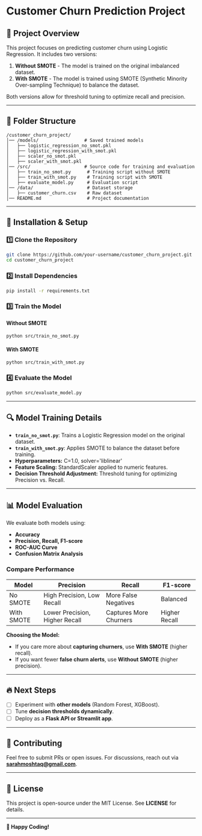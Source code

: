 # Customer Churn Prediction Project

## 📌 Project Overview
This project focuses on predicting customer churn using Logistic Regression. It includes two versions:
1. **Without SMOTE** - The model is trained on the original imbalanced dataset.
2. **With SMOTE** - The model is trained using SMOTE (Synthetic Minority Over-sampling Technique) to balance the dataset.

Both versions allow for threshold tuning to optimize recall and precision.

---

## 📂 Folder Structure
```
/customer_churn_project/
│── /models/                 # Saved trained models
│   ├── logistic_regression_no_smot.pkl
│   ├── logistic_regression_with_smot.pkl
│   ├── scaler_no_smot.pkl
│   ├── scaler_with_smot.pkl
│── /src/                    # Source code for training and evaluation
│   ├── train_no_smot.py      # Training script without SMOTE
│   ├── train_with_smot.py    # Training script with SMOTE
│   ├── evaluate_model.py     # Evaluation script
│── /data/                    # Dataset storage
│   ├── customer_churn.csv    # Raw dataset
│── README.md                 # Project documentation
```

---

## 🚀 Installation & Setup

### **1️⃣ Clone the Repository**
```bash
git clone https://github.com/your-username/customer_churn_project.git
cd customer_churn_project
```

### **2️⃣ Install Dependencies**
```bash
pip install -r requirements.txt
```

### **3️⃣ Train the Model**
#### **Without SMOTE**
```bash
python src/train_no_smot.py
```
#### **With SMOTE**
```bash
python src/train_with_smot.py
```

### **4️⃣ Evaluate the Model**
```bash
python src/evaluate_model.py
```

---

## 🔍 Model Training Details
- **`train_no_smot.py`**: Trains a Logistic Regression model on the original dataset.
- **`train_with_smot.py`**: Applies SMOTE to balance the dataset before training.
- **Hyperparameters:** C=1.0, solver='liblinear'
- **Feature Scaling:** StandardScaler applied to numeric features.
- **Decision Threshold Adjustment:** Threshold tuning for optimizing Precision vs. Recall.

---

## 📊 Model Evaluation
We evaluate both models using:
- **Accuracy**
- **Precision, Recall, F1-score**
- **ROC-AUC Curve**
- **Confusion Matrix Analysis**

### **Compare Performance**
| Model | Precision | Recall | F1-score |
|--------|------------|---------|----------|
| No SMOTE | High Precision, Low Recall | More False Negatives | Balanced |
| With SMOTE | Lower Precision, Higher Recall | Captures More Churners | Higher Recall |

**Choosing the Model:**
- If you care more about **capturing churners**, use **With SMOTE** (higher recall).
- If you want fewer **false churn alerts**, use **Without SMOTE** (higher precision).

---

## 🔥 Next Steps
- [ ] Experiment with **other models** (Random Forest, XGBoost).
- [ ] Tune **decision thresholds dynamically**.
- [ ] Deploy as a **Flask API or Streamlit app**.

---

## 📩 Contributing
Feel free to submit PRs or open issues. For discussions, reach out via **sarahmoshtaq@gmail.com**.

---

## 📜 License
This project is open-source under the MIT License. See **LICENSE** for details.

---

**🚀 Happy Coding!**

